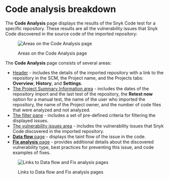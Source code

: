 # Code analysis breakdown

The **Code Analysis** page displays the results of the Snyk Code test for a specific repository. These results are all the vulnerability issues that Snyk Code discovered in the source code of the imported repository:

<figure><img src="../../../../.gitbook/assets/Snyk Code - Results - Code Analysis page - parts.png" alt="Areas on the Code Analysis page"><figcaption><p>Areas on the Code Analysis page</p></figcaption></figure>

The **Code Analysis** page consists of several areas:

* [Header](code-analysis-page-header.md) - includes the details of the imported repository with a link to the repository in the SCM, the Project name, and the Projects tabs: **Overview**, **History**, and **Settings**.
* [The Project Summary Information area](broken-reference) - includes the dates of the repository import and the last test of the repository, the **Retest now** option for a manual test, the name of the user who imported the repository, the name of the Project owner, and the number of code files that were analyzed and not analyzed.
* [The filter pane](broken-reference) - includes a set of pre-defined criteria for filtering the displayed issues.
* [The vulnerability issues area](code-analysis-page-vulnerability-issues-area.md) - includes the vulnerability issues that Snyk Code discovered in the imported repository.
* [**Data flow** page](broken-reference) - displays the taint flow of the issue in the code.
* [**Fix analysis** page](../../../../scan-applications/snyk-code/exploring-and-working-with-snyk-code-results-in-the-web-ui/exploring-the-code-analysis-page/exploring-the-fix-analysis-page.md) - provides additional details about the discovered vulnerability type, best practices for preventing this issue, and code examples of fixes.

<figure><img src="../../../../.gitbook/assets/Snyk Code - Results - Issues - Data flow and Fix analysis pages.png" alt="Links to Data flow and Fix analysis pages"><figcaption><p>Links to Data flow and Fix analysis pages</p></figcaption></figure>
